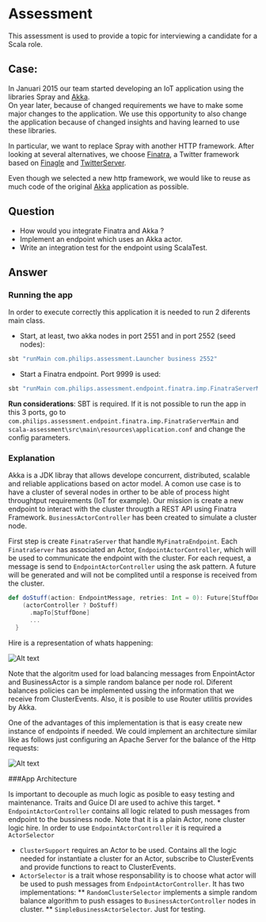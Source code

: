# Assessment

This assessment is used to provide a topic for interviewing a candidate for
a Scala role.

## Case:

In Januari 2015 our team started developing an IoT application using the
libraries Spray and [Akka](http://www.akka.io).  
On year later, because of changed requirements we have to make some major changes
to the application. We use this opportunity to also change the application
because of changed insights and having learned to use these libraries.

In particular, we want to replace Spray with another HTTP framework.
After looking at several alternatives, we choose [Finatra](https://twitter.github.io/finatra/), a Twitter framework based on [Finagle](http://twitter.github.io/finagle/) and [TwitterServer](http://twitter.github.io/twitter-server/).

Even though we selected a new http framework, we would like to reuse as much code of the original [Akka](http://www.akka.io) application as possible.

## Question

* How would you integrate Finatra and Akka ?
* Implement an endpoint which uses an Akka actor.
* Write an integration test for the endpoint using ScalaTest.

## Answer

### Running the app

In order to execute correctly this application it is needed to run 2 diferents main class. 

* Start, at least, two akka nodes in port 2551 and in port 2552 (seed nodes):
```scala
sbt "runMain com.philips.assessment.Launcher business 2552"
```

* Start a Finatra endpoint. Port 9999 is used:
```scala
sbt "runMain com.philips.assessment.endpoint.finatra.imp.FinatraServerMain"
```

**Run considerations**: SBT is required. If it is not possible to run the app in this 3 ports, go to
`com.philips.assessment.endpoint.finatra.imp.FinatraServerMain` and `scala-assessment\src\main\resources\application.conf` and change the config parameters.

### Explanation

Akka is a JDK libray that allows develope concurrent, distributed, scalable and reliable applications based on actor model. A comon use case is to have a cluster of several nodes in orther to be able of process hight throughtput requirements (IoT for example). Our mission is create a new endpoint to interact with the cluster througth a REST API using Finatra Framework. `BusinessActorController` has been created to simulate a cluster node.   

First step is create `FinatraServer` that handle `MyFinatraEndpoint`. Each `FinatraServer` has associated an Actor, `EndpointActorController`, which will be used to communicate the endpoint with the cluster. For each request, a message is send to `EndpointActorController` using the ask pattern. A future will be generated and will not be complited until a response is received from the cluster.

```scala
def doStuff(action: EndpointMessage, retries: Int = 0): Future[StuffDone] = {
    (actorController ? DoStuff)
      .mapTo[StuffDone]
      ...
  }
```

Hire is a representation of whats happening:

![Alt text](/../master/images/endpoint.png?raw=true )

Note that the algoritm used for load balancing messages from EnpointActor and BusinessActor is a simple random balance per node rol. Diferent balances policies can be implemented ussing the information that we receive from ClusterEvents. Also, it is posible to use Router utilitis provides by Akka.

One of the advantages of this implementation is that is easy create new instance of endpoints if needed. We could implement an architecture similar like as follows just configuring an Apache Server for the balance of the Http requests:

![Alt text](/../master/images/multinodes.png?raw=true )

###App Architecture

Is important to decouple as much logic as posible to easy testing and maintenance. Traits and Guice DI are used to achive this target. * `EndpointActorController` contains all logic related to push messages from endpoint to the bussiness node. Note that it is a plain Actor, none cluster logic hire. In order to use `EndpointActorController` it is required a `ActorSelector`
* `ClusterSupport` requires an Actor to be used. Contains all the logic needed for instantiate a cluster for an Actor, subscribe to ClusterEvents and provide functions to react to ClusterEvents.
* `ActorSelector` is a trait whose responsability is to choose what actor will be used to push messages from `EndpointActorController`. It has two implementations:
** `RandomClusterSelector` implements a simple random balance algorithm to push  essages to `BusinessActorController` nodes in cluster.
** `SimpleBusinessActorSelector`. Just for testing.


